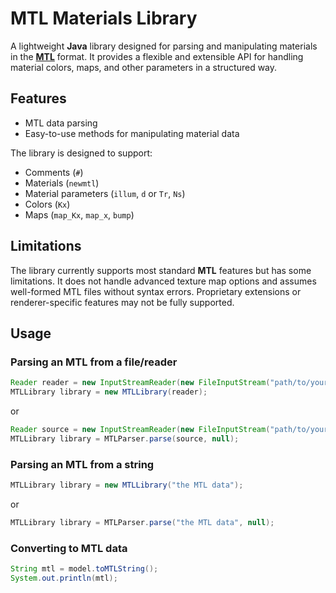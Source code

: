 # MTL Materials Library

A lightweight **Java** library designed for parsing and manipulating materials in the **[MTL](https://en.wikipedia.org/wiki/Wavefront_.mtl_file#Material_template_library)** format. It provides a flexible and extensible API for handling material colors, maps, and other parameters in a structured way.

## Features

- MTL data parsing
- Easy-to-use methods for manipulating material data

The library is designed to support:

- Comments (`#`)
- Materials (`newmtl`)
- Material parameters (`illum`, `d` or `Tr`, `Ns`)
- Colors (`Kx`)
- Maps (`map_Kx`, `map_x`, `bump`)

## Limitations

The library currently supports most standard **MTL** features but has some limitations. It does not handle advanced texture map options and assumes well-formed MTL files without syntax errors. Proprietary extensions or renderer-specific features may not be fully supported.

## Usage

### Parsing an MTL from a file/reader

```java
Reader reader = new InputStreamReader(new FileInputStream("path/to/your/file.mtl"));
MTLLibrary library = new MTLLibrary(reader);
```

or

```java
Reader source = new InputStreamReader(new FileInputStream("path/to/your/file.mtl"));
MTLLibrary library = MTLParser.parse(source, null);
```

### Parsing an MTL from a string

```java
MTLLibrary library = new MTLLibrary("the MTL data");
```

or

```java
MTLLibrary library = MTLParser.parse("the MTL data", null);
```

### Converting to MTL data

```java
String mtl = model.toMTLString();
System.out.println(mtl);
```